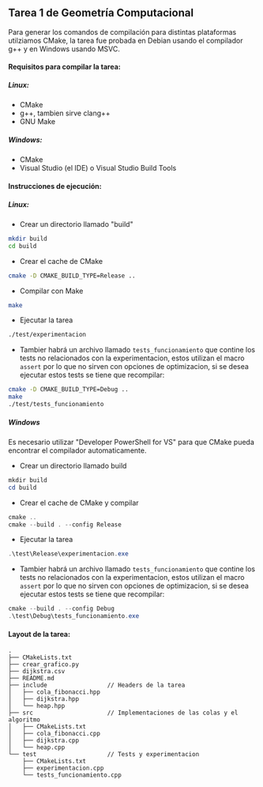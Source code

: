 
## Tarea 1 de Geometría Computacional

Para generar los comandos de compilación para distintas plataformas
utilziamos CMake, la tarea fue probada en Debian usando el compilador
g++ y en Windows usando MSVC.

#### Requisitos para compilar la tarea:

##### Linux:

- CMake
- g++, tambien sirve clang++
- GNU Make

##### Windows:

- CMake
- Visual Studio (el IDE) o Visual Studio Build Tools

#### Instrucciones de ejecución:

##### Linux:

- Crear un directorio llamado "build"
```bash
mkdir build
cd build
```

- Crear el cache de CMake
```bash
cmake -D CMAKE_BUILD_TYPE=Release ..
```

- Compilar con Make
```bash
make
```

- Ejecutar la tarea
```bash
./test/experimentacion
```

- Tambier habrá un archivo llamado `tests_funcionamiento` que contine los tests
no relacionados con la experimentacion, estos utilizan el macro `assert` por lo que
no sirven con opciones de optimizacion, si se desea ejecutar estos tests se tiene
que recompilar:
```bash
cmake -D CMAKE_BUILD_TYPE=Debug ..
make
./test/tests_funcionamiento
```

##### Windows

Es necesario utilizar "Developer PowerShell for VS" para que CMake pueda
encontrar el compilador automaticamente.

- Crear un directorio llamado build
```powershell
mkdir build
cd build
```

- Crear el cache de CMake y compilar
```powershell
cmake ..
cmake --build . --config Release
```

- Ejecutar la tarea
```powershell
.\test\Release\experimentacion.exe
```

- Tambier habrá un archivo llamado `tests_funcionamiento` que contine los tests
no relacionados con la experimentacion, estos utilizan el macro `assert` por lo que
no sirven con opciones de optimizacion, si se desea ejecutar estos tests se tiene
que recompilar:
```powershell
cmake --build . --config Debug
.\test\Debug\tests_funcionamiento.exe
```

#### Layout de la tarea:

```
.
├── CMakeLists.txt
├── crear_grafico.py
├── dijkstra.csv
├── README.md
├── include                 // Headers de la tarea
│   ├── cola_fibonacci.hpp
│   ├── dijkstra.hpp
│   └── heap.hpp
├── src                     // Implementaciones de las colas y el algoritmo
│   ├── CMakeLists.txt
│   ├── cola_fibonacci.cpp
│   ├── dijkstra.cpp
│   └── heap.cpp
└── test                    // Tests y experimentacion
    ├── CMakeLists.txt
    ├── experimentacion.cpp
    └── tests_funcionamiento.cpp
```

